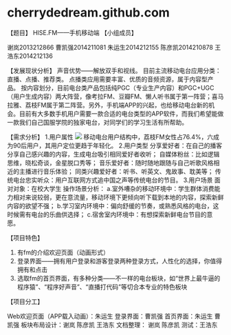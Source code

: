 # cherrydedream.github.com

【题目】 
HISE.FM——手机移动端
【小组成员】

谢岚2013212866
曹凯强2014211081
朱运生2014212155
陈彦凯2014210878
王浩东2014212136

【发展现状分析】
声音优势——解放双手和视线。
目前主流移动电台应用分类：直播、点播、推荐类。
点播类应用需要丰富、优质的音频资源，属于内容型产品。
按内容划分，目前电台类产品包括纯PGC（专业生产内容）和PGC+UGC（用户生成内容）两大阵营，像考拉FM、豆瓣FM、懒人听书属于第一阵营；喜马拉雅、荔枝FM属于第二阵营。另外，手机端APP的兴起，也给移动电台新的机会。目前有大多数手机用户需要一款合适的电台类型的APP软件，而我们希望能做一款我们自己国服学院的独家电台，对同学们的学习生活有所帮助。

【需求分析】
1.用户属性
![](http://cfbmu.img48.wal8.com/img48/545864_20160516195046/146339949123.png)
移动电台用户结构中，荔枝FM女性占76.4%，六成为90后用户，其用户定位更趋于年轻化。
2.用户类型
分享爱好者：在自己的播客分享自己感兴趣的内容，生成电台吸引相同爱好者收听；
自媒体粉丝：比如逻辑思维，晓松奇谈，金星脱口秀等；
音乐爱好者：随时随地跟随与自己听歌风格相近的主播进行音乐体验；
同类兴趣爱好者：听书、听英文、鬼故事、耽美等；
传统电台忠实听众：用户互联网方式追中国之声等传统电台的节目。
3.用户场景
面对对象：在校大学生
操作场景分析：
a.室外嘈杂的移动环境中：学生群体消费能力相对来说较弱，更在意流量，移动环境下更倾向听下载到本地的内容，探索新鲜内容的欲望不强；
b.学习室内环境中：偏向舒缓的节奏，或熟悉风格的电台，这时候需有电台的乐曲供选择；
c.宿舍室内环境中：有想探索新鲜电台节目的意愿。

【项目特色】
1.	有fm的介绍欢迎页面（动画形式）
2.	登录界面——拥有用户登录和游客登录两种登录方式，人性化的选择，你值得拥有和点击
3.	选取fm的首页界面，有多种分类——不一样的电台板块，如“世界上最牛逼的程序猿”、“程序好声音”、“直播打代码”等切合本专业的特色板块

【项目分工】

Web欢迎页面（APP载入动画）：朱运生
登录界面：曹凯强
首页界面：朱运生 曹凯强 
板块布局设计：谢岚 陈彦凯 王浩东
文档整理： 谢岚 陈彦凯
测试：王浩东
